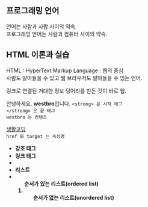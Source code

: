 ## 프로그래밍 언어

언어는 사람과 사람 사이의 약속.  
프로그래밍 언어는 사람과 컴퓨터 사이의 약속.  


## HTML 이론과 실습

HTML : HyperText Markup Language : 웹의 중심  
사람도 알아들을 수 있고 웹 브라우저도 알아들을 수 있는 언어.  

링크로 연결된 거대한 정보 덩어리를 만든 것이 바로 웹.  

안녕하세요. <strong>westbro</strong>입니다.
`<strong> 은 시작 태그`  
`</strong> 은 끝 태그`  
`westbro 는 컨텐츠`  

<a href="http://opentutorials.org/" target="">생활코딩</a>  
`href 와 target 는 속성명`  

- <strong> 강조 태그
- <a> 링크 태그
- <li> 리스트
- <ol> 순서가 있는 리스트(ordered list)
- <ul> 순서가 없는 리스트(unordered list)
